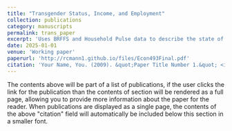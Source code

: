 ```yaml
---
title: "Transgender Status, Income, and Employment"
collection: publications
category: manuscripts
permalink: trans_paper
excerpt: 'Uses BRFFS and Household Pulse data to describe the state of transgender Americans in the labor market.'
date: 2025-01-01
venue: 'Working paper'
paperurl: 'http://rcmann1.github.io/files/Econ493Final.pdf'
citation: 'Your Name, You. (2009). &quot;Paper Title Number 1.&quot; <i>Journal 1</i>. 1(1).'
---
```


The contents above will be part of a list of publications, if the user clicks the link for the publication than the contents of section will be rendered as a full page, allowing you to provide more information about the paper for the reader. When publications are displayed as a single page, the contents of the above "citation" field will automatically be included below this section in a smaller font.
